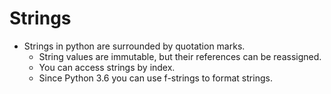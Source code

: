 # Strings

* Strings in python are surrounded by quotation marks.
  * String values are immutable, but their references can be reassigned.
  * You can access strings by index.
  * Since Python 3.6 you can use f-strings to format strings.
